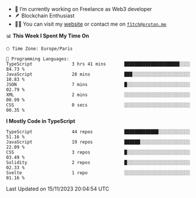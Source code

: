 - 🔭 I’m currently working on Freelance as Web3 developer
- 🪶 Blockchain Enthusiast
- 👨‍💻 You can visit my [website](https://f1tch.xyz) or contact me on [`f1tch@proton.me`](mailto:f1tch@proton.me)

<!--START_SECTION:waka-->
📊 **This Week I Spent My Time On** 

```text
🕑︎ Time Zone: Europe/Paris

💬 Programming Languages: 
TypeScript               3 hrs 41 mins       █████████████████████░░░░   84.73 % 
JavaScript               28 mins             ███░░░░░░░░░░░░░░░░░░░░░░   10.83 % 
JSON                     7 mins              █░░░░░░░░░░░░░░░░░░░░░░░░   02.79 % 
XML                      2 mins              ░░░░░░░░░░░░░░░░░░░░░░░░░   00.99 % 
CSS                      0 secs              ░░░░░░░░░░░░░░░░░░░░░░░░░   00.35 % 
```

**I Mostly Code in TypeScript** 

```text
TypeScript               44 repos            █████████████░░░░░░░░░░░░   51.16 % 
JavaScript               19 repos            ██████░░░░░░░░░░░░░░░░░░░   22.09 % 
CSS                      3 repos             █░░░░░░░░░░░░░░░░░░░░░░░░   03.49 % 
Solidity                 2 repos             █░░░░░░░░░░░░░░░░░░░░░░░░   02.33 % 
Svelte                   1 repo              ░░░░░░░░░░░░░░░░░░░░░░░░░   01.16 % 
```




 Last Updated on 15/11/2023 20:04:54 UTC
<!--END_SECTION:waka-->
